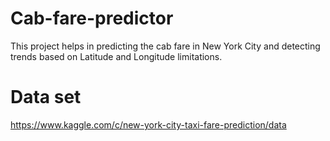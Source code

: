# Cab-fare-predictor
This project helps in predicting the cab fare in New York City and detecting trends based on Latitude and Longitude limitations.
# Data set
https://www.kaggle.com/c/new-york-city-taxi-fare-prediction/data
